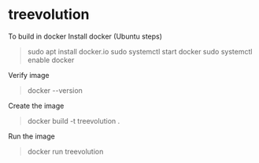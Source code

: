 # treevolution

To build in docker
Install docker (Ubuntu steps)
> sudo apt install docker.io
> sudo systemctl start docker
> sudo systemctl enable docker

Verify image
> docker --version

Create the image
> docker build -t treevolution . 

Run the image
> docker run treevolution
